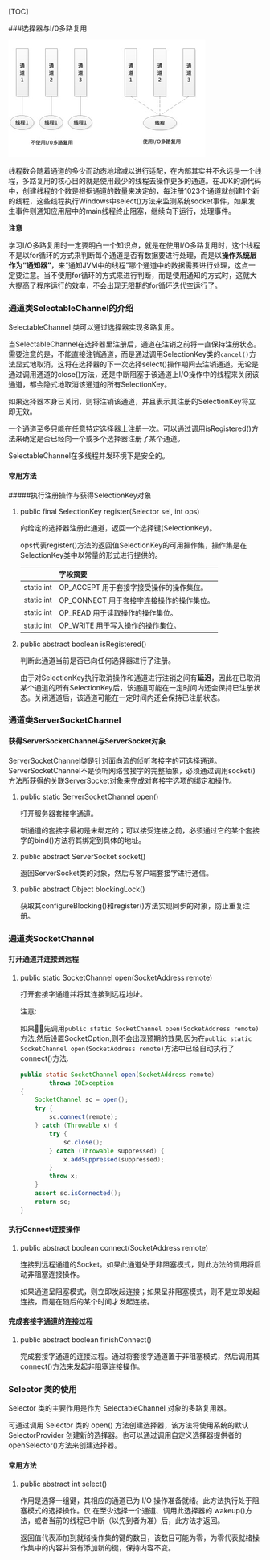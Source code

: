 [TOC]

###选择器与I/0多路复用

![多路复用](./images/多路复用.png)


线程数会随着通道的多少而动态地增减以进行适配，在内部其实并不永远是一个线程，多路复用的核心目的就是使用最少的线程去操作更多的通道。在JDK的源代码中，创建线程的个数是根据通道的数量来决定的，每注册1023个通道就创建1个新的线程，这些线程执行Windows中select()方法来监测系统socket事件，如果发生事件则通知应用层中的main线程终止阻塞，继续向下运行，处理事件。

**注意**

学习I/O多路复用时一定要明白一个知识点，就是在使用I/O多路复用时，这个线程不是以for循环的方式来判断每个通道是否有数据要进行处理，而是以**操作系统层作为“通知器”**，来“通知JVM中的线程”哪个通道中的数据需要进行处理，这点一定要注意。当不使用for循环的方式来进行判断，而是使用通知的方式时，这就大大提高了程序运行的效率，不会出现无限期的for循环迭代空运行了。

### 通道类SelectableChannel的介绍

SelectableChannel 类可以通过选择器实现多路复用。

当SelectableChannel在选择器里注册后，通道在注销之前将一直保持注册状态。需要注意的是，不能直接注销通道，而是通过调用SelectionKey类的`cancel()`方法显式地取消，这将在选择器的下一次选择select()操作期间去注销通道。无论是通过调用通道的close()方法，还是中断阻塞于该通道上I/O操作中的线程来关闭该通道，都会隐式地取消该通道的所有SelectionKey。

如果选择器本身已关闭，则将注销该通道，并且表示其注册的SelectionKey将立即无效。

一个通道至多只能在任意特定选择器上注册一次。可以通过调用isRegistered()方法来确定是否已经向一个或多个选择器注册了某个通道。

SelectableChannel在多线程并发环境下是安全的。

#### 常用方法

#####执行注册操作与获得SelectionKey对象

1. public final SelectionKey register(Selector sel, int ops)

   向给定的选择器注册此通道，返回一个选择键(SelectionKey)。

   ops代表register()方法的返回值SelectionKey的可用操作集，操作集是在SelectionKey类中以常量的形式进行提供的。

   |            | 字段摘要                                  |
   | ---------- | ----------------------------------------- |
   | static int | OP_ACCEPT 用于套接字接受操作的操作集位。  |
   | static int | OP_CONNECT 用于套接字连接操作的操作集位。 |
   | static int | OP_READ 用于读取操作的操作集位。          |
   | static int | OP_WRITE 用于写入操作的操作集位。         |

2. public abstract boolean isRegistered()

   判断此通道当前是否已向任何选择器进行了注册。

   由于对SelectionKey执行取消操作和通道进行注销之间有**延迟**，因此在已取消某个通道的所有SelectionKey后，该通道可能在一定时间内还会保持已注册状态。关闭通道后，该通道可能在一定时间内还会保持已注册状态。

### 通道类ServerSocketChannel

#### 获得ServerSocketChannel与ServerSocket对象

ServerSocketChannel类是针对面向流的侦听套接字的可选择通道。ServerSocketChannel不是侦听网络套接字的完整抽象，必须通过调用socket()方法所获得的关联ServerSocket对象来完成对套接字选项的绑定和操作。

1. public static ServerSocketChannel open()

   打开服务器套接字通道。

   新通道的套接字最初是未绑定的；可以接受连接之前，必须通过它的某个套接字的bind()方法将其绑定到具体的地址。

2. public abstract ServerSocket socket()

   返回ServerSocket类的对象，然后与客户端套接字进行通信。

3. public abstract Object blockingLock()

   获取其configureBlocking()和register()方法实现同步的对象，防止重复注册。

### 通道类SocketChannel

#### 打开通道并连接到远程

1. public static SocketChannel open(SocketAddress remote)

   打开套接字通道并将其连接到远程地址。

   注意:

   如果先调用`public static SocketChannel open(SocketAddress remote)`方法,然后设置SocketOption,则不会出现预期的效果,因为在`public static SocketChannel open(SocketAddress remote)`方法中已经自动执行了connect()方法.

   ```java
   public static SocketChannel open(SocketAddress remote)
           throws IOException
   {
       SocketChannel sc = open();
       try {
           sc.connect(remote);
       } catch (Throwable x) {
           try {
               sc.close();
           } catch (Throwable suppressed) {
               x.addSuppressed(suppressed);
           }
           throw x;
       }
       assert sc.isConnected();
       return sc;
   }
   ```

#### 执行Connect连接操作

1. public abstract boolean connect(SocketAddress remote)

   连接到远程通道的Socket。如果此通道处于非阻塞模式，则此方法的调用将启动非阻塞连接操作。

   如果通道呈阻塞模式，则立即发起连接；如果呈非阻塞模式，则不是立即发起连接，而是在随后的某个时间才发起连接。

#### 完成套接字通道的连接过程

1. public abstract boolean finishConnect()

   完成套接字通道的连接过程。通过将套接字通道置于非阻塞模式，然后调用其connect()方法来发起非阻塞连接操作。

### Selector 类的使用

Selector 类的主要作用是作为 SelectableChannel 对象的多路复用器。

可通过调用 Selector 类的 open() 方法创建选择器，该方法将使用系统的默认 SelectorProvider 创建新的选择器。也可以通过调用自定义选择器提供者的 openSelector()方法来创建选择器。

#### 常用方法

1. public abstract int select()

   作用是选择一组键，其相应的通道已为 I/O 操作准备就绪。此方法执行处于阻塞模式的选择操作。仅 在至少选择一个通道、调用此选择器的 wakeup()方法，或者当前的线程已中断（以先到者为准）后，此方法才返回。

   返回值代表添加到就绪操作集的键的数目，该数目可能为零，为零代表就绪操作集中的内容并没有添加新的键，保持内容不变。

   